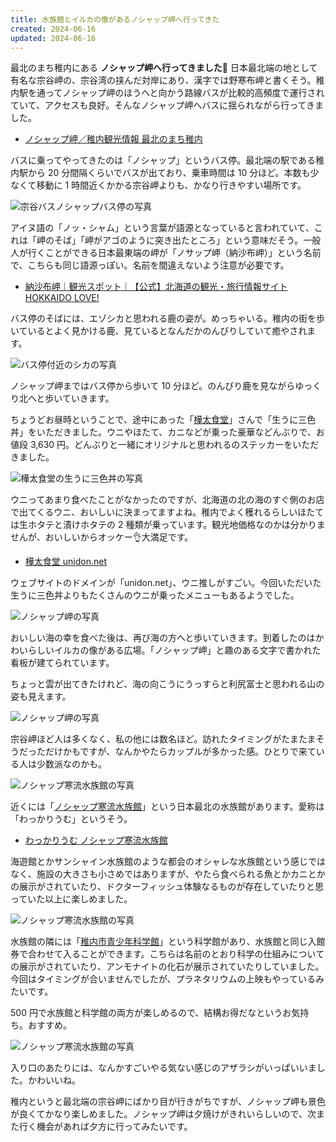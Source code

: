 ```yaml
---
title: 水族館とイルカの像があるノシャップ岬へ行ってきた
created: 2024-06-16
updated: 2024-06-16
---
```


最北のまち稚内にある **ノシャップ岬へ行ってきました🐬** 日本最北端の地として有名な宗谷岬の、宗谷湾の挟んだ対岸にあり、漢字では野寒布岬と書くそう。稚内駅を通ってノシャップ岬のほうへと向かう路線バスが比較的高頻度で運行されていて、アクセスも良好。そんなノシャップ岬へバスに揺られながら行ってきました。

- [ノシャップ岬／稚内観光情報 最北のまち稚内](https://www.city.wakkanai.hokkaido.jp/kanko/midokoro/spot/noshappumisaki.html)

バスに乗ってやってきたのは「ノシャップ」というバス停。最北端の駅である稚内駅から 20 分間隔くらいでバスが出ており、乗車時間は 10 分ほど。本数も少なくて移動に 1 時間近くかかる宗谷岬よりも、かなり行きやすい場所です。

![宗谷バスノシャップバス停の写真](aeb6d369-d2cd-4863-5f44-8872eed23800)

アイヌ語の「ノッ・シャム」という言葉が語源となっていると言われていて、これは「岬のそば」「岬がアゴのように突き出たところ」という意味だそう。一般人が行くことができる日本最東端の岬が「ノサップ岬（納沙布岬）」という名前で、こちらも同じ語源っぽい。名前を間違えないよう注意が必要です。

- [納沙布岬｜観光スポット｜【公式】北海道の観光・旅行情報サイト HOKKAIDO LOVE!](https://www.visit-hokkaido.jp/spot/detail_10142.html)

バス停のそばには、エゾシカと思われる鹿の姿が。めっちゃいる。稚内の街を歩いているとよく見かける鹿、見ているとなんだかのんびりしていて癒やされます。

![バス停付近のシカの写真](f657f0bb-7e24-4d45-75ec-2452f617b000)

ノシャップ岬まではバス停から歩いて 10 分ほど。のんびり鹿を見ながらゆっくり北へと歩いていきます。

ちょうどお昼時ということで、途中にあった「[樺太食堂](http://www.unidon.net/)」さんで「生うに三色丼」をいただきました。ウニやほたて、カニなどが乗った豪華などんぶりで、お値段 3,630 円。どんぶりと一緒にオリジナルと思われるのステッカーをいただきました。

![樺太食堂の生うに三色丼の写真](d81eb231-2b79-4606-8356-1b02a6580500)

ウニってあまり食べたことがなかったのですが、北海道の北の海のすぐ側のお店で出てくるウニ、おいしいに決まってますよね。稚内でよく穫れるらしいほたては生ホタテと漬けホタテの 2 種類が乗っています。観光地価格なのかは分かりませんが、おいしいからオッケー👌大満足です。

- [樺太食堂 unidon.net](http://www.unidon.net/)

ウェブサイトのドメインが「unidon.net」、ウニ推しがすごい。今回いただいた生うに三色丼よりもたくさんのウニが乗ったメニューもあるようでした。

![ノシャップ岬の写真](b3908a41-3c76-4efd-e9b6-b5bcbc004d00)

おいしい海の幸を食べた後は、再び海の方へと歩いていきます。到着したのはかわいらしいイルカの像がある広場。「ノシャップ岬」と趣のある文字で書かれた看板が建てられています。

ちょっと雲が出てきたけれど、海の向こうにうっすらと利尻富士と思われる山の姿も見えます。

![ノシャップ岬の写真](7860cc34-a6fa-4ab4-a1d3-539dd4ca8200)

宗谷岬ほど人は多くなく、私の他には数名ほど。訪れたタイミングがたまたまそうだっただけかもですが、なんかやたらカップルが多かった感。ひとりで来ている人は少数派なのかも。

![ノシャップ寒流水族館の写真](e5770151-6206-45e8-00bd-261c559f8100)

近くには「[ノシャップ寒流水族館](https://www.city.wakkanai.hokkaido.jp/suizokukan/)」という日本最北の水族館があります。愛称は「わっかりうむ」というそう。

- [わっかりうむ ノシャップ寒流水族館](https://www.city.wakkanai.hokkaido.jp/suizokukan/)

海遊館とかサンシャイン水族館のような都会のオシャレな水族館という感じではなく、施設の大きさも小さめではありますが、やたら食べられる魚とかカニとかの展示がされていたり、ドクターフィッシュ体験なるものが存在していたりと思っていた以上に楽しめました。

![ノシャップ寒流水族館の写真](fa27df6f-7739-4bf4-b094-2b9e501d5400)

水族館の隣には「[稚内市青少年科学館](https://www.city.wakkanai.hokkaido.jp/kagakukan/)」という科学館があり、水族館と同じ入館券で合わせて入ることができます。こちらは名前のとおり科学の仕組みについての展示がされていたり、アンモナイトの化石が展示されていたりしていました。今回はタイミングが合いませんでしたが、プラネタリウムの上映もやっているみたいです。

500 円で水族館と科学館の両方が楽しめるので、結構お得だなというお気持ち。おすすめ。

![ノシャップ寒流水族館の写真](9eae1116-e088-4f8f-794f-0c9a35357500)

入り口のあたりには、なんかすごいやる気ない感じのアザラシがいっぱいいました。かわいいね。

稚内というと最北端の宗谷岬にばかり目が行きがちですが、ノシャップ岬も景色が良くてかなり楽しめました。ノシャップ岬は夕焼けがきれいらしいので、次また行く機会があれば夕方に行ってみたいです。
